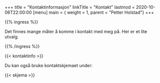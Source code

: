 +++
title = "Kontaktinformasjon"
linkTitle = "Kontakt"
lastmod = 2020-10-06T22:00:00
[menu]
main = { weight = 1, parent = "Petter Holstad"}
+++

{{% ingress %}}

Det finnes mange måter å komme i kontakt med meg på. Her er et lite utvalg.

{{% /ingress %}}

{{< kontaktinfo >}}

Du kan også bruke kontaktskjemaet under:

{{< skjema >}}
